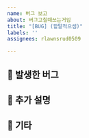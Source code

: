 ```yaml
---
name: 버그 보고
about: 버그고칠때쓰는거임
title: "[BUG] (할말적으셈)"
labels: ''
assignees: rlawnsrud0509

---
```


## 👾 발생한 버그

## 📖 추가 설명

## 🎸 기타
